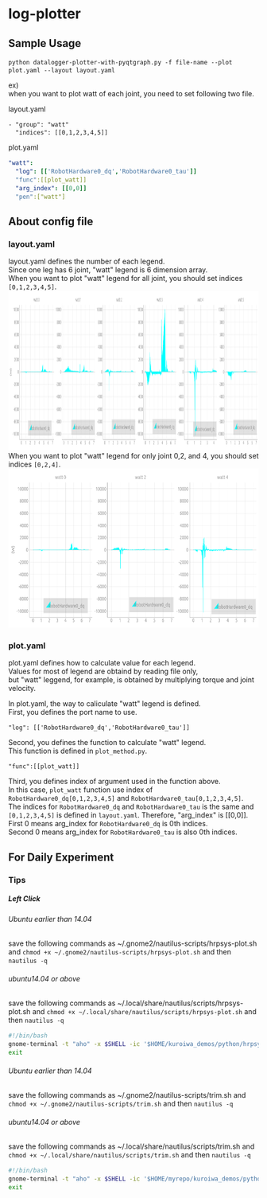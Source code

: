 # log-plotter
## Sample Usage
```
python datalogger-plotter-with-pyqtgraph.py -f file-name --plot plot.yaml --layout layout.yaml
```
ex)  
when you want to plot watt of each joint, you need to set following two file.

layout.yaml
```
- "group": "watt"
  "indices": [[0,1,2,3,4,5]]
```
plot.yaml
```yaml:plot.yaml
"watt":
  "log": [['RobotHardware0_dq','RobotHardware0_tau']]
  "func":[[plot_watt]]
  "arg_index": [[0,0]]
  "pen":["watt"]
```

## About config file
### layout.yaml
layout.yaml defines the number of each legend.  
Since one leg has 6 joint, "watt" legend is 6 dimension array.  
When you want to plot "watt" legend for all joint, you should set indices `[0,1,2,3,4,5]`.  
<img src="materials/watt_sample_plot.png" height="320px">  
When you want to plot "watt" legend for only joint 0,2, and 4, you should set indices `[0,2,4]`.  
<img src="materials/watt_sample_plot2.png" height="320px">  

### plot.yaml
plot.yaml defines how to calculate value for each legend.  
Values for most of legend are obtaind by reading file only,  
but "watt" leggend, for example, is obtained by multiplying torque and joint velocity.

In plot.yaml, the way to caliculate "watt" legend is defined.  
First, you defines the port name to use.
```
"log": [['RobotHardware0_dq','RobotHardware0_tau']]
```
Second, you defines the function to calculate "watt" legend.  
This function is defined in `plot_method.py`.
```
"func":[[plot_watt]]
```
Third, you defines index of argument used in the function above.  
In this case, `plot_watt` function use index of `RobotHardware0_dq[0,1,2,3,4,5]` and `RobotHardware0_tau[0,1,2,3,4,5]`.  
The indices for `RobotHardware0_dq` and `RobotHardware0_tau` is the same and `[0,1,2,3,4,5]` is defined in `layout.yaml`.
Therefore, "arg_index" is [[0,0]].  
First 0 means arg_index for `RobotHardware0_dq` is 0th indices.  
Second 0 means arg_index for `RobotHardware0_tau` is also 0th indices.

## For Daily Experiment
### Tips

##### Left Click

###### Ubuntu earlier than 14.04
save the following commands as ~/.gnome2/nautilus-scripts/hrpsys-plot.sh and ``chmod +x ~/.gnome2/nautilus-scripts/hrpsys-plot.sh`` and then ``nautilus -q``

###### ubuntu14.04 or above
save the following commands as ~/.local/share/nautilus/scripts/hrpsys-plot.sh and ``chmod +x ~/.local/share/nautilus/scripts/hrpsys-plot.sh`` and then ``nautilus -q``

```bash
#!/bin/bash
gnome-terminal -t "aho" -x $SHELL -ic '$HOME/kuroiwa_demos/python/hrpsys-plot/datalogger-plotter-with-pyqtgraph.py -f ${NAUTILUS_SCRIPT_SELECTED_FILE_PATHS%.*} --conf $(zenity --file-selection --filename="$HOME/kuroiwa_demos/python/hrpsys-plot/config/default.yaml" --file-filter=*.yaml)'
exit
```

###### Ubuntu earlier than 14.04
save the following commands as ~/.gnome2/nautilus-scripts/trim.sh and ``chmod +x ~/.gnome2/nautilus-scripts/trim.sh`` and then ``nautilus -q``

###### ubuntu14.04 or above
save the following commands as ~/.local/share/nautilus/scripts/trim.sh and ``chmod +x ~/.local/share/nautilus/scripts/trim.sh`` and then ``nautilus -q``

```bash
#!/bin/bash
gnome-terminal -t "aho" -x $SHELL -ic '$HOME/myrepo/kuroiwa_demos/python/hrpsys-plot/datalogger-trimmer.py -f $NAUTILUS_SCRIPT_SELECTED_FILE_PATHS --min $(zenity --entry --text="minimum time[s]") --max $(zenity --entry --text="maximum time[s]")'
exit
```
